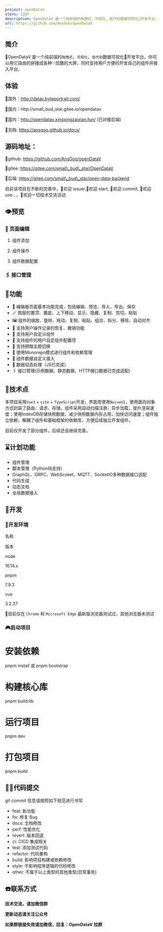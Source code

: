 ```yaml
---
project: openDataV
stars: 1287
description: OpenDataV 是一个纯前端的拖拽式、可视化、低代码数据可视化🌈开发平台，你可以用它自由的拼接成各种✨炫酷的大屏，同时支持用户方便的开发自己的组件并接入平台。
url: https://github.com/AnsGoo/openDataV
---
```


简介
--

🎃OpenDataV 是一个纯前端的`拖拽式`、`可视化`、`低代码`数据可视化🌈开发平台，你可以用它自由的拼接成各种✨炫酷的大屏，同时支持用户方便的开发自己的组件并接入平台。

体验
--

🧙国外：http://datav.byteportrait.com/

🧙国内：http://small\_bud\_star.gitee.io/opendatav

🧙国内：http://opendatav.xingxingzaixian.fun/ (已对接后端)

🧙文档: https://ansgoo.github.io/docs/

源码地址：
-----

🍨github: https://github.com/AnsGoo/openDataV

🍨gitee: https://gitee.com/small\_bud\_star/OpenDataV

🍨后端: https://gitee.com/small\_bud\_star/open-data-backend

目前该项目在不断的完善中，🎉欢迎 issuer,🌹欢迎 start, 🎨欢迎 commit, 🚀欢迎 use...，💪欢迎一切技术交流活动

👁️预览
-----

### 🤿 页面编辑

1.  组件添加
    
2.  组件操作
    
3.  组件数据配置
    

### 🖇️ 接口管理

💒功能
----

-   🎊 编辑器页面基本功能完成，包括编辑、预览、导入、导出、保存
-   🪄 图层的置顶、置底、上下移动、显示、隐藏、复制、剪切、粘贴
-   🖼️ 组件的缩放、旋转、拖动、复制、粘贴、组合、拆分、移除、自动对齐
-   🔮 支持用户操作记录的恢复、撤销功能
-   🧶 支持用户自定义组件
-   📔 支持组件的用户自定组件配置项
-   🏪 支持明暗主题切换
-   🧬 使用Monorepo模式进行组件和依赖管理
-   🧶 组件数据自定义接入
-   🔌 数据动态处理（JS已完成）
-   🖇️ 接口管理(示例数据、静态数据、HTTP接口数据已完成适配)

🎢技术点
-----

本项目采用`Vue3` + `vite` + `TypeScript`开发，界面库使用`NaiveUI`，使用面向对象方式封装了路由、请求、存储，组件采用自动扫描注册、异步加载，提升渲染速度；使用IndexDB存储快照数据，减少快照数据内存占用，加快访问速度；组件独立依赖，解耦了组件和基础框架的依赖库，方便后续独立开发组件。

目前仅开发了部分组件，后续还会继续完善。

⌛计划功能
-----

-   组件管理
-   脚本管理（Python待支持）
-   GraphQL、GRPC、WebScoket、MQTT、SocketIO多种数据接口适配
-   代码生成
-   动态文档
-   全局数据接入

💂开发
----

### 🧊开发环境

名称

版本

node

16.14.x

pnpm

7.9.3

vue

3.2.37

🚥目前仅在 `Chrome` 和 `Microsoft Edge` 最新版浏览器测试过，其他浏览器未测试

### 🎮启动项目

# 安装依赖
pnpm install
或
pnpm bootstrap

# 构建核心库

pnpm build:lib

# 运行项目

pnpm dev

# 打包项目
pnpm build

🧑‍💻代码提交
---------

git commit 信息请按照如下规范进行书写

-   feat: 新功能
-   fix: 修复 Bug
-   docs: 文档修改
-   perf: 性能优化
-   revert: 版本回退
-   ci: CICD 集成相关
-   test: 添加测试代码
-   refactor: 代码重构
-   build: 影响项目构建或依赖修改
-   style: 不影响程序逻辑的代码修改
-   other: 不属于以上类型的其他类型(日常事务)

☎️联系方式
------

**技术交流，请加微信群**

**更新动态请关注公众号**

**如果群链接失效请加微信，回复：OpenDataV 拉群**
